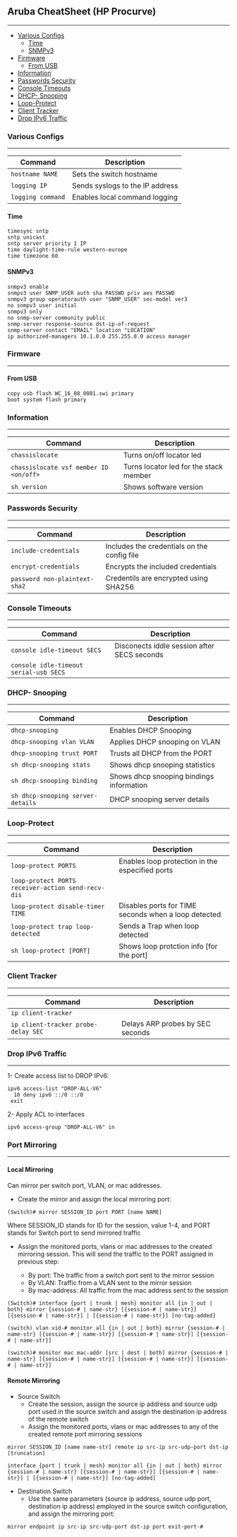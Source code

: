 ## Aruba CheatSheet (HP Procurve)
---
  * [Various Configs](#various-configs)
    + [Time](#time)
    + [SNMPv3](#snmpv3)
  * [Firmware](#firmware)
    + [From USB](#from-usb)
  * [Information](#information)
  * [Passwords Security](#passwords-security)
  * [Console Timeouts](#console-timeouts)
  * [DHCP- Snooping](#dhcp--snooping)
  * [Loop-Protect](#loop-protect)
  * [Client Tracker](#client-tracker)
  * [Drop IPv6 Traffic](#drop-ipv6-traffic)
  
### Various Configs
---
| Command | Description |
|---------|-------------|
| `hostname NAME` | Sets the switch hostname |
| `logging IP` | Sends syslogs to the IP address |
| `logging command` | Enables local command logging |

#### Time
```markup
timesync sntp
sntp unicast
sntp server priority 1 IP
time daylight-time-rule western-europe
time timezone 60
```
#### SNMPv3
```markup
snmpv3 enable 
snmpv3 user SNMP_USER auth sha PASSWD priv aes PASSWD
snmpv3 group operatorauth user "SNMP_USER" sec-model ver3
no snmpv3 user initial
snmpv3 only
no snmp-server community public
snmp-server response-source dst-ip-of-request
snmp-server contact "EMAIL" location "LOCATION" 
ip authorized-managers 10.1.0.0 255.255.0.0 access manager
```
### Firmware
---
#### From USB 
```markup
copy usb flash WC_16_08_0001.swi primary
boot system flash primary
```

### Information
---

| Command | Description |
|---------|-------------|
| `chassislocate` | Turns on/off locator led |
| `chassislocate vsf member ID <on/off>` | Turns locator led for the stack member |
| `sh version` | Shows software version |

### Passwords Security
---
| Command | Description |
|---------|-------------|
| `include-credentials` | Includes the credentials on the config file |
| `encrypt-credentials` | Encrypts the included credentials |
| `password non-plaintext-sha2`| Credentils are encrypted using SHA256 |

### Console Timeouts
---
| Command | Description |
|---------|-------------|
| `console idle-timeout SECS` | Disconects iddle session after SECS seconds |
| `console idle-timeout serial-usb SECS` | |

### DHCP- Snooping
---
| Command | Description |
|---------|-------------|
| `dhcp-snooping` | Enables DHCP Snooping |
| `dhcp-snooping vlan VLAN` | Applies DHCP snooping on VLAN |
| `dhcp-snooping trust PORT`| Trusts all DHCP from the PORT |
| `sh dhcp-snooping stats` | Shows dhcp snooping statistics |
| `sh dhcp-snooping binding` | Shows dhcp snooping bindings information |
| `sh dhcp-snooping server-details` | DHCP snooping server details |

### Loop-Protect
---
| Command | Description |
|---------|-------------|
| `loop-protect PORTS` | Enables loop protection in the especified ports|
| `loop-protect PORTS receiver-action send-recv-dis` | |
| `loop-protect disable-timer TIME` | Disables ports for TIME seconds when a loop detected |
| `loop-protect trap loop-detected` | Sends a Trap when loop detected |
| `sh loop-protect [PORT]` | Shows loop protction info [for the port] |

### Client Tracker
---
| Command | Description |
|---------|-------------|
| `ip client-tracker`| |
| `ip client-tracker probe-delay SEC` | Delays ARP probes by SEC seconds | 

### Drop IPv6 Traffic
---
1- Create access list to DROP IPv6:
```markup
ipv6 access-list "DROP-ALL-V6"
  10 deny ipv6 ::/0 ::/0
 exit
 ```
 2- Apply ACL to interfaces
 ```markup
ipv6 access-group "DROP-ALL-V6" in
``` 
### Port Mirroring
---
#### Local Mirroring
Can mirror per switch port, VLAN, or mac addresses.

- Create the mirror and assign the local mirroring port:

```markup
(Switch)# mirror SESSION_ID port PORT [name NAME]
```

Where SESSION_ID stands for ID for the session, value 1-4, and PORT stands for Switch port to send mirrored traffic

- Assign the monitored ports, vlans or mac addresses to the created mirroring session. This will send the traffic to the PORT assigned in previous step:

  - By port: The traffic from a switch port sent to the mirror session
  - By VLAN: Traffic from a VLAN sent to the mirror session
  - By mac-address: All traffic from the mac address sent to the session

```markup
(Switch)# interface {port | trunk | mesh} monitor all {in | out | both} mirror {session-# | name-str} [{session-# | name-str}] [{session-# | name-str}] | [{session-# | name-str}] [no-tag-added]

(switch) vlan vid-# monitor all {in | out | both} mirror {session-# | name-str} [{session-# | name-str}] [{session-# | name-str}] [{session-# | name-str}]

(switch)# monitor mac mac-addr [src | dest | both] mirror {session-# | name-str} [{session-# | name-str}] [{session-# | name-str}] [{session-# | name-str}]
```
#### Remote Mirroring

- Source Switch
  - Create the session, assign the source ip address and source udp port used in the source switch and assign the destination ip address of the remote switch
  - Assign the monitored ports, vlans or mac addresses to any of the created remote port mirroring sessions
  
```markup
mirror SESSION_ID [name name-str] remote ip src-ip src-udp-port dst-ip [truncation]

interface {port | trunk | mesh} monitor all {in | out | both} mirror {session-# | name-str} [{session-# | name-str}] [{session-# | name-str}] | [{session-# | name-str}] [no-tag-added]
```

- Destination Switch
  - Use the same parameters (source ip address, source udp port, destination ip address) employed in the source switch configuration, and assign the mirroring port:

```markup
mirror endpoint ip src-ip src-udp-port dst-ip port exit-port-#
```


